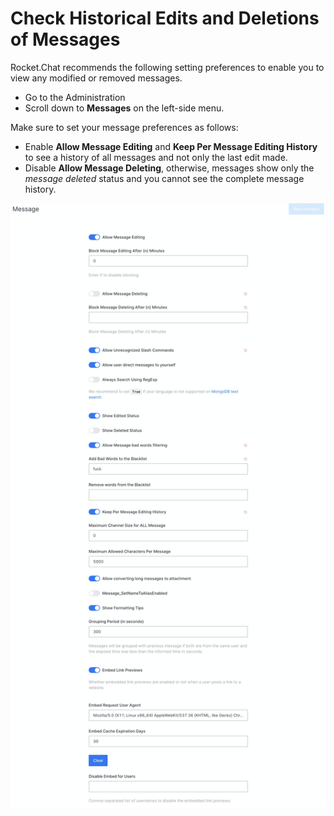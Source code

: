 # Check Historical Edits and Deletions of Messages

Rocket.Chat recommends the following setting preferences to enable you to view any modified or removed messages.

* Go to the Administration
* Scroll down to **Messages** on the left-side menu.

Make sure to set your message preferences as follows:

* Enable **Allow Message Editing** and **Keep Per Message Editing History** to see a history of all messages and not only the last edit made.
* Disable **Allow Message Deleting**, otherwise, messages show only the _message deleted_ status and you cannot see the complete message history.

![](<../../.gitbook/assets/image (299).png>)
